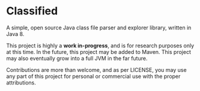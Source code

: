 # Classified
A simple, open source Java class file parser and explorer library, written in Java 8.

This project is highly a **work in-progress**, and is for research purposes only at this time. In the future, this project may be added to Maven. This project may also eventually grow into a full JVM in the far 
future.

Contributions are more than welcome, and as per LICENSE, you may use any part of this project for personal or 
commercial use with the proper attributions.
